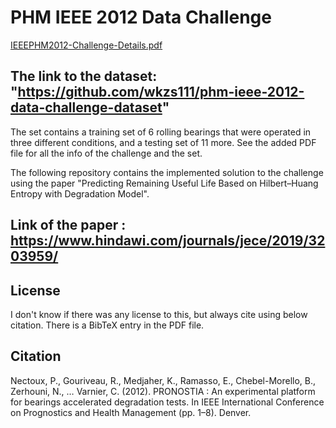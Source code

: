 

# PHM IEEE 2012 Data Challenge

[IEEEPHM2012-Challenge-Details.pdf](PHM-IEEE-2012-Data-Challenge)

## The link to the dataset: "https://github.com/wkzs111/phm-ieee-2012-data-challenge-dataset"

The set contains a training set of 6 rolling bearings that were operated in three different conditions, and a testing set of 11 more. See the added PDF file for all the info of the challenge and the set.

The following repository contains the implemented solution to the challenge using the paper "Predicting Remaining Useful Life Based on Hilbert–Huang
Entropy with Degradation Model".

## Link of the paper : https://www.hindawi.com/journals/jece/2019/3203959/

## License

I don't know if there was any license to this, but always cite using below citation. There is a BibTeX entry in the PDF file.

## Citation

Nectoux, P., Gouriveau, R., Medjaher, K., Ramasso, E., Chebel-Morello, B., Zerhouni, N., … Varnier, C. (2012). PRONOSTIA : An experimental platform for bearings accelerated degradation tests. In IEEE International Conference on Prognostics and Health Management (pp. 1–8). Denver.

